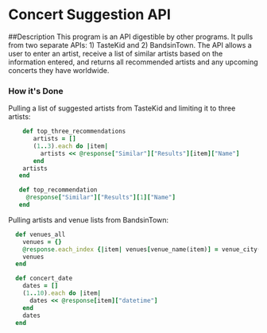 # Concert Suggestion API

##Description
This program is an API digestible by other programs. It pulls from two separate APIs: 1) TasteKid and 2) BandsinTown. The API allows a user to enter an artist, receive a list of similar artists based on the information entered, and returns all recommended artists and any upcoming concerts they have worldwide.

### How it's Done

Pulling a list of suggested artists from TasteKid and limiting it to three artists:

```ruby 
    def top_three_recommendations
       artists = []
       (1..3).each do |item|
         artists << @response["Similar"]["Results"][item]["Name"]
       end
    artists
   end

   def top_recommendation
     @response["Similar"]["Results"][1]["Name"]
   end
```

Pulling artists and venue lists from BandsinTown:

```ruby
  def venues_all
    venues = {}
    @response.each_index {|item| venues[venue_name(item)] = venue_city(item)}
    venues
  end

  def concert_date
    dates = []
    (1..10).each do |item|
      dates << @response[item]["datetime"]
    end
    dates
  end
```

